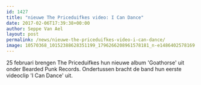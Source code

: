 ```yaml
---
id: 1427
title: "nieuwe The Priceduifkes video: I Can Dance"
date: 2017-02-06T17:39:38+00:00
author: Seppe Van Ael
layout: post
permalink: /news/nieuwe-the-priceduifkes-video-i-can-dance/
image: 10570368_10152388628351199_1796266208961578181_n-e1486402578169.jpg
---
```

25 februari brengen The Priceduifkes hun nieuwe album 'Goathorse' uit onder Bearded Punk Records. Ondertussen bracht de band hun eerste videoclip 'I Can Dance' uit.

&nbsp;